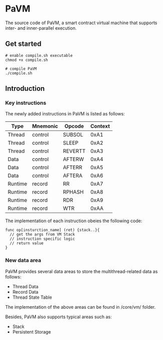 # PaVM
The source code of PaVM, a smart contract virtual machine that supports inter- and inner-parallel execution.

## Get started

```shell
# enable compile.sh executable
chmod +x compile.sh

# compile PaVM
./compile.sh
```

## Introduction

### Key instructions

The newly added instructions in PaVM is listed as follows:

Type|Mnemonic|Opcode|Context
---|---|---|---
Thread|control|SUBSOL|0xA1|PUSH,|PUSH
Thread|control|SLEEP|0xA2|PUSH,|PUSH
Thread|control|REVERTT|0xA3|PUSH
Data|control|AFTERW|0xA4|PUSH,|MLOAD
Data|control|AFTERR|0xA5|PUSH,|MLOAD
Data|control|AFTERA|0xA6|PUSH,|MLOAD
Runtime|record|RR|0xA7|PUSH,|MLOAD
Runtime|record|RPHASH|0xA8|PUSH,|MLOAD
Runtime|record|RDR|0xA9|PUSH
Runtime|record|WTR|0xAA|PUSH

The implementation of each instruction obeies the following code:

```golang
func op[insturction_name] (ret) {stack..}{
  // get the args from VM Stack
  // instruction specific logic
  // return value
}
```

### New data area

PaVM provides several data areas to store the multithread-related data as follows:

- Thread Data
- Record Data
- Thread State Table

The implementation of the above areas can be found in /core/vm/ folder.

Besides, PaVM also supports typical areas such as:

- Stack
- Persistent Storage
